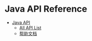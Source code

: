 # Java API Reference

- [Java API](index.html)
    - [All API List](index-all.html)
    - [帮助文档](help-doc.html)